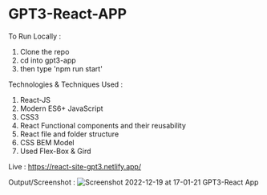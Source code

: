 # GPT3-React-APP

To Run Locally :
  1) Clone the repo 
  2) cd into gpt3-app
  3) then type 'npm run start'
  
Technologies & Techniques Used :
  1) React-JS
  2) Modern ES6+ JavaScript
  3) CSS3
  4) React Functional components and their reusability
  5) React file and folder structure
  6) CSS BEM Model
  7) Used Flex-Box & Gird
  
Live : https://react-site-gpt3.netlify.app/

Output/Screenshot :
![Screenshot 2022-12-19 at 17-01-21 GPT3-React App](https://user-images.githubusercontent.com/100374421/208421500-6c854ba5-f18e-471c-aaff-80b87245e4bb.png)
